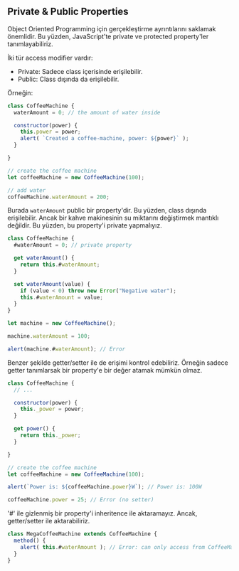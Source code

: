 ## Private & Public Properties

Object Oriented Programming için gerçekleştirme ayrıntılarını saklamak önemlidir. Bu yüzden, JavaScript'te private ve protected property'ler tanımlayabiliriz.

İki tür access modifier vardır:

- Private: Sadece class içerisinde erişilebilir.
- Public: Class dışında da erişilebilir.

Örneğin:

```js
class CoffeeMachine {
  waterAmount = 0; // the amount of water inside

  constructor(power) {
    this.power = power;
    alert( `Created a coffee-machine, power: ${power}` );
  }

}

// create the coffee machine
let coffeeMachine = new CoffeeMachine(100);

// add water
coffeeMachine.waterAmount = 200;
```

Burada `waterAmount` public bir property'dir. Bu yüzden, class dışında erişilebilir. Ancak bir kahve makinesinin su miktarını değiştirmek mantıklı değildir. Bu yüzden, bu property'i private yapmalıyız.

```js
class CoffeeMachine {
  #waterAmount = 0; // private property

  get waterAmount() {
    return this.#waterAmount;
  }

  set waterAmount(value) {
    if (value < 0) throw new Error("Negative water");
    this.#waterAmount = value;
  }
}

let machine = new CoffeeMachine();

machine.waterAmount = 100;

alert(machine.#waterAmount); // Error
```

Benzer şekilde getter/setter ile de erişimi kontrol edebiliriz. Örneğin sadece getter tanımlarsak bir property'e bir değer atamak mümkün olmaz.

```js
class CoffeeMachine {
  // ...

  constructor(power) {
    this._power = power;
  }

  get power() {
    return this._power;
  }

}

// create the coffee machine
let coffeeMachine = new CoffeeMachine(100);

alert(`Power is: ${coffeeMachine.power}W`); // Power is: 100W

coffeeMachine.power = 25; // Error (no setter)
```

'#' ile gizlenmiş bir property'i inheritence ile aktaramayız. Ancak, getter/setter ile aktarabiliriz.

```js
class MegaCoffeeMachine extends CoffeeMachine {
  method() {
    alert( this.#waterAmount ); // Error: can only access from CoffeeMachine
  }
}
```








